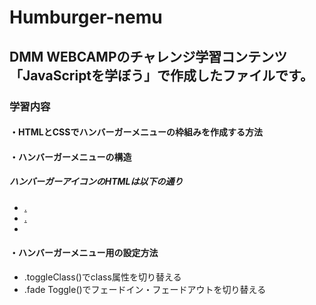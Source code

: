 # Humburger-nemu
## DMM WEBCAMPのチャレンジ学習コンテンツ「JavaScriptを学ぼう」で作成したファイルです。
### 学習内容
#### ・HTMLとCSSでハンバーガーメニューの枠組みを作成する方法
#### ・ハンバーガーメニューの構造
##### ハンバーガーアイコンのHTMLは以下の通り
 * <a class="menu-trigger" href="#">. 
 *  <span></span>. 
 * </a>
#### ・ハンバーガーメニュー用の設定方法
 * .toggleClass()でclass属性を切り替える
 * .fade Toggle()でフェードイン・フェードアウトを切り替える